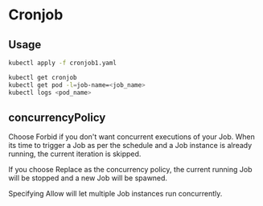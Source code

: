 # Cronjob
## Usage
```bash
kubectl apply -f cronjob1.yaml
```
```bash
kubectl get cronjob
kubectl get pod -l=job-name=<job_name>
kubectl logs <pod_name>
```
## concurrencyPolicy
Choose Forbid if you don't want concurrent executions of your Job. When its time to trigger a Job as per the schedule and a Job instance is already running, the current iteration is skipped.

If you choose Replace as the concurrency policy, the current running Job will be stopped and a new Job will be spawned. 

Specifying Allow will let multiple Job instances run concurrently.